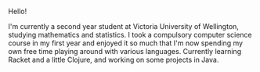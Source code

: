 Hello!

I'm currently a second year student at Victoria University of Wellington, studying mathematics and statistics. 
I took a compulsory computer science course in my first year and enjoyed it so much that I'm now spending my own free time playing around with various languages. 
Currently learning Racket and a little Clojure, and working on some projects in Java. 

